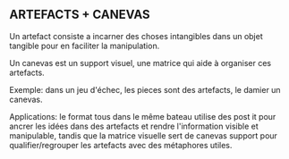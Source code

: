 ## ARTEFACTS + CANEVAS

Un artefact consiste a incarner des choses intangibles dans un objet tangible pour en faciliter la manipulation.

Un canevas est un support visuel, une matrice qui aide à organiser ces artefacts.

Exemple: dans un jeu d'échec, les pieces sont des artefacts, le damier un canevas.

Applications: le format tous dans le même bateau utilise des post it pour ancrer les idées dans des artefacts et rendre l'information visible et manipulable, tandis que la matrice visuelle sert de canevas support pour qualifier/regrouper les artefacts avec des métaphores utiles.


